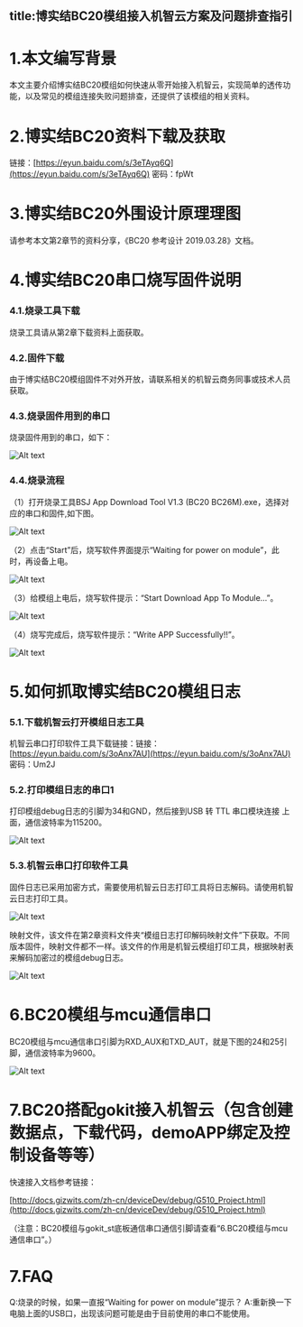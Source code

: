 title:博实结BC20模组接入机智云方案及问题排查指引
---

# 1.本文编写背景
本文主要介绍博实结BC20模组如何快速从零开始接入机智云，实现简单的透传功能，以及常见的模组连接失败问题排查，还提供了该模组的相关资料。

# 2.博实结BC20资料下载及获取
链接：[https://eyun.baidu.com/s/3eTAyq6Q](https://eyun.baidu.com/s/3eTAyq6Q) 密码：fpWt

# 3.博实结BC20外围设计原理理图

请参考本文第2章节的资料分享，《BC20 参考设计 2019.03.28》文档。

# 4.博实结BC20串口烧写固件说明

### 4.1.烧录工具下载
烧录工具请从第2章下载资料上面获取。

### 4.2.固件下载

由于博实结BC20模组固件不对外开放，请联系相关的机智云商务同事或技术人员获取。

### 4.3.烧录固件用到的串口
烧录固件用到的串口，如下：

![Alt text](/assets/zh-cn/deviceDev/BC20_bgn/png1.png)

### 4.4.烧录流程
（1）打开烧录工具BSJ App Download Tool V1.3 (BC20 BC26M).exe，选择对应的串口和固件,如下图。

![Alt text](/assets/zh-cn/deviceDev/BC20_bgn/png2.png)


（2）点击“Start”后，烧写软件界面提示“Waiting for power on module”，此时，再设备上电。

![Alt text](/assets/zh-cn/deviceDev/BC20_bgn/png3.png)

（3）给模组上电后，烧写软件提示：“Start Download App To Module…”。

![Alt text](/assets/zh-cn/deviceDev/BC20_bgn/png4.png)

（4）烧写完成后，烧写软件提示：“Write APP Successfully!!”。

![Alt text](/assets/zh-cn/deviceDev/BC20_bgn/png5.png)


# 5.如何抓取博实结BC20模组日志

### 5.1.下载机智云打开模组日志工具
机智云串口打印软件工具下载链接：链接：[https://eyun.baidu.com/s/3oAnx7AU](https://eyun.baidu.com/s/3oAnx7AU) 密码：Um2J

### 5.2.打印模组日志的串口1
打印模组debug日志的引脚为34和GND，然后接到USB 转 TTL 串⼝模块连接
上面，通信波特率为115200。

![Alt text](/assets/zh-cn/deviceDev/BC20_bgn/png6.png)


### 5.3.机智云串口打印软件工具
固件日志已采用加密方式，需要使用机智云日志打印工具将日志解码。请使用机智云日志打印工具。

![Alt text](/assets/zh-cn/deviceDev/BC20_bgn/png7.png)


映射文件，该文件在第2章资料文件夹“模组日志打印解码映射文件”下获取。不同版本固件，映射文件都不一样。该文件的作用是机智云模组打印工具，根据映射表来解码加密过的模组debug日志。

![Alt text](/assets/zh-cn/deviceDev/BC20_bgn/png8.png)


# 6.BC20模组与mcu通信串口
BC20模组与mcu通信串口引脚为RXD_AUX和TXD_AUT，就是下图的24和25引脚，通信波特率为9600。

![Alt text](/assets/zh-cn/deviceDev/BC20_bgn/png9.png)


# 7.BC20搭配gokit接入机智云（包含创建数据点，下载代码，demoAPP绑定及控制设备等等）
快速接入文档参考链接：

[http://docs.gizwits.com/zh-cn/deviceDev/debug/G510_Project.html](http://docs.gizwits.com/zh-cn/deviceDev/debug/G510_Project.html)

（注意：BC20模组与gokit_st底板通信串口通信引脚请查看“6.BC20模组与mcu通信串口”。）


# 7.FAQ
Q:烧录的时候，如果一直报“Waiting for power on module”提示？
A:重新换一下电脑上面的USB口，出现该问题可能是由于目前使用的串口不能使用。
